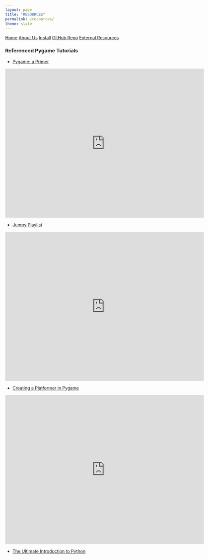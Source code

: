 ```yaml
---
layout: page
title: "RESOURCES"
permalink: /resources/
theme: slate
---
```


<head>
  <link rel="stylesheet" href="/website_assets/style.css">
</head>

<div class = "navbar">
  <a href="/home">Home</a>
  <a href="/about">About Us</a>
  <a href="https://redesigned-doodle-c69ebf4f.pages.github.io#how-to-run">Install</a>
  <a href="https://github.com/olincollege/dress-quest.git">GitHub Repo</a>
  <a href="/resources">External Resources</a>
</div>

### Referenced Pygame Tutorials
- [Pygame: a Primer](https://realpython.com/pygame-a-primer/)
<iframe
    width="640"
    height="480"
    src="https://youtu.be/5FMPAt0n3Nc"
    frameborder="0"
    allowfullscreen
>
</iframe>

- [Jumpy Playlist](https://www.youtube.com/playlist?list=PLjcN1EyupaQlBSrfP4_9SdpJIcfnSJgzL)
<iframe
    width="640"
    height="480"
    src="https://www.youtube.com/watch?v=YWN8GcmJ-jA"
    frameborder="0"
    allowfullscreen
>
</iframe>

- [Creating a Platformer in Pygame](https://www.youtube.com/watch?v=YWN8GcmJ-jA)
<iframe
    width="640"
    height="480"
    src="https://www.youtube.com/watch?v=AY9MnQ4x3zk"
    frameborder="0"
    allowfullscreen
>
</iframe>

- [The Ultimate Introduction to Python](https://www.youtube.com/watch?v=AY9MnQ4x3zk)
